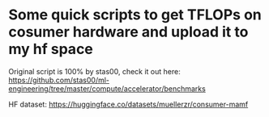 # Some quick scripts to get TFLOPs on cosumer hardware and upload it to my hf space

Original script is 100% by stas00, check it out here: https://github.com/stas00/ml-engineering/tree/master/compute/accelerator/benchmarks


HF dataset: https://huggingface.co/datasets/muellerzr/consumer-mamf
